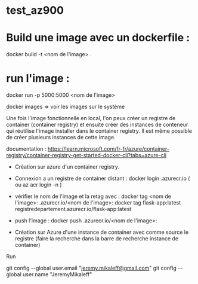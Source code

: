 # test_az900

# Build une image avec un dockerfile :

docker build -t <nom de l'image> .

# run l'image :

docker run -p 5000:5000 <nom de l'image>

docker images => voir les images sur le système


Une fois l'image fonctionnelle en local, l'on peux créer un registre de container (container registry) et ensuite créer des instances de conteneur qui réutilise l'image installer dans le container registry. Il est même possible de créer plusieurs instances de cette image.

documentation : https://learn.microsoft.com/fr-fr/azure/container-registry/container-registry-get-started-docker-cli?tabs=azure-cli

- Création sur azure d'un container registry.
- Connexion a un registre de container distant : docker login <nom du registre>.azurecr.io   ( ou az acr login -n <nom du registre>)

- vérifier le nom de l'image et la retag avec : docker tag <nom de l'image>:<tag> <nom du registre>.azurecr.io/<nom de l'image>:<tag>
                                                docker tag flask-app:latest registredepartement.azurecr.io/flask-app:latest

- push l'image : docker push <nom du registre>.azurecr.io/<nom de l'image>:<tag>

- Création sur Azure d'une instance de container avec comme source le registre (faire la recherche dans la barre de recherche instance de container)


Run

  git config --global user.email "jeremy.mikaleff@gmail.com"
  git config --global user.name "JeremyMikaleff"